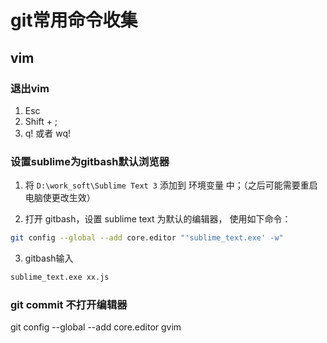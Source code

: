# git常用命令收集

## vim

### 退出vim 
1. Esc
2. Shift + ;
3. q! 或者 wq!

### 设置sublime为gitbash默认浏览器
1. 将 `D:\work_soft\Sublime Text 3` 添加到 环境变量 中；（之后可能需要重启电脑使更改生效）

2. 打开 gitbash，设置 sublime text 为默认的编辑器， 使用如下命令：
```bash
git config --global --add core.editor "'sublime_text.exe' -w"
```

3. gitbash输入
```bash
sublime_text.exe xx.js
```
### git commit 不打开编辑器
git config --global --add core.editor gvim
